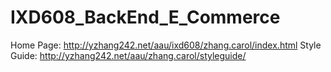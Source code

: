 # IXD608_BackEnd_E_Commerce
Home Page: http://yzhang242.net/aau/ixd608/zhang.carol/index.html
Style Guide: http://yzhang242.net/aau/zhang.carol/styleguide/
